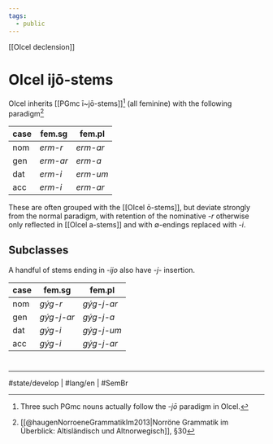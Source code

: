 ```yaml
---
tags:
  - public
---
```

[[OIcel declension]]
# OIcel ijō-stems

OIcel inherits [[PGmc ī~jō-stems]][^col] (all feminine) with the following paradigm[^norröne]

| case | fem.sg                       | fem.pl                       |
| ---- | ---------------------------- | ---------------------------- |
| nom  | <em class="ling">erm-r</em>  | <em class="ling">erm-ar</em> |
| gen  | <em class="ling">erm-ar</em> | <em class="ling">erm-a</em>  |
| dat  | <em class="ling">erm-i</em>  | <em class="ling">erm-um</em> |
| acc  | <em class="ling">erm-i</em>  | <em class="ling">erm-ar</em> |

[^norröne]: [[@haugenNorroeneGrammatikIm2013|Norröne Grammatik im Überblick: Altisländisch und Altnorwegisch]], §30
[^col]: Three such PGmc nouns actually follow the <em class="recon">-jō</em> paradigm in OIcel.


These are often grouped with the [[OIcel ō-stems]], but deviate strongly from the normal paradigm, with retention of the nominative <em class="ling">-r</em> otherwise only reflected in [[OIcel a-stems]] and with ∅-endings replaced with <em class="ling">-i</em>.

## Subclasses

A handful of stems ending in <em class="recon">-ijo</em> also have <em class="ling">-j-</em> insertion.

| case | fem.sg                         | fem.pl                         |
| ---- | ------------------------------ | ------------------------------ |
| nom  | <em class="ling">gýg-r</em>    | <em class="ling">gýg-j-ar</em> |
| gen  | <em class="ling">gýg-j-ar</em> | <em class="ling">gýg-j-a</em>  |
| dat  | <em class="ling">gýg-i</em>    | <em class="ling">gýg-j-um</em> |
| acc  | <em class="ling">gýg-i</em>    | <em class="ling">gýg-j-ar</em> |


#
---
#state/develop | #lang/en | #SemBr
